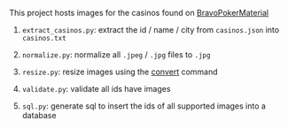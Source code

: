 This project hosts images for the casinos found on [BravoPokerMaterial](https://play.google.com/store/apps/details?id=com.sanplot.bravopokermaterial)

1. `extract_casinos.py`: extract the id / name / city from `casinos.json` into `casinos.txt`

2. `normalize.py`: normalize all `.jpeg` / `.jpg` files to `.jpg`

3. `resize.py`: resize images using the [convert](https://legacy.imagemagick.org/script/convert.php) command

4. `validate.py`: validate all ids have images

5. `sql.py`: generate sql to insert the ids of all supported images into a database
